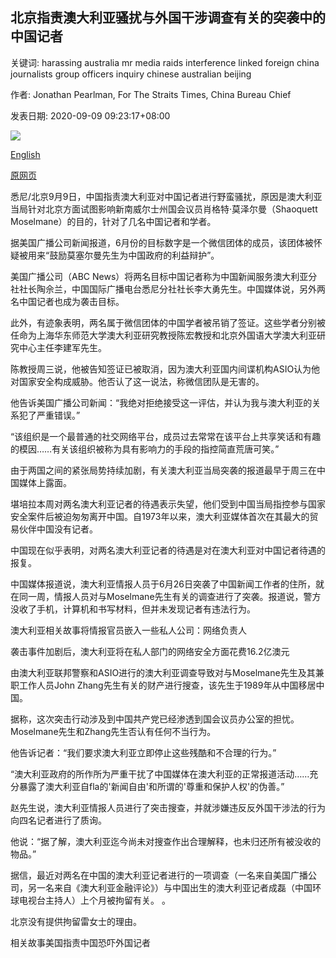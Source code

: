 ## 北京指责澳大利亚骚扰与外国干涉调查有关的突袭中的中国记者

关键词: harassing australia mr media raids interference linked foreign china journalists group officers inquiry chinese australian beijing

作者: Jonathan Pearlman, For The Straits Times, China Bureau Chief

发表日期: 2020-09-09 09:23:17+08:00

![](https://www.straitstimes.com/sites/default/files/styles/x_large/public/articles/2020/09/09/af_aus-china-conflict_090920.jpg?itok=MrslB1Vq)

[English](Beijing%20accuses%20Australia%20of%20harassing%20Chinese%20journalists%20in%20raids%20linked%20to%20foreign%20interference%20inquiry.md)

[原网页](https://www.straitstimes.com/asia/australianz/australian-intelligence-raided-chinese-journalists-homes-in-june-xinhua)

悉尼/北京9月9日，中国指责澳大利亚对中国记者进行野蛮骚扰，原因是澳大利亚当局针对北京方面试图影响新南威尔士州国会议员肖格特·莫泽尔曼（Shaoquett Moselmane）的目的，针对了几名中国记者和学者。

据美国广播公司新闻报道，6月份的目标数字是一个微信团体的成员，该团体被怀疑被用来“鼓励莫塞尔曼先生为中国政府的利益辩护”。

美国广播公司（ABC News）将两名目标中国记者称为中国新闻服务澳大利亚分社社长陶佘兰，中国国际广播电台悉尼分社社长李大勇先生。中国媒体说，另外两名中国记者也成为袭击目标。

此外，有迹象表明，两名属于微信团体的中国学者被吊销了签证。这些学者分别被任命为上海华东师范大学澳大利亚研究教授陈宏教授和北京外国语大学澳大利亚研究中心主任李建军先生。

陈教授周三说，他被告知签证已被取消，因为澳大利亚国内间谍机构ASIO认为他对国家安全构成威胁。他否认了这一说法，称微信团队是无害的。

他告诉美国广播公司新闻：“我绝对拒绝接受这一评估，并认为我与澳大利亚的关系犯了严重错误。”

“该组织是一个最普通的社交网络平台，成员过去常常在该平台上共享笑话和有趣的模因……有关该组织被称为具有影响力的手段的指控简直荒唐可笑。”

由于两国之间的紧张局势持续加剧，有关澳大利亚当局突袭的报道最早于周三在中国媒体上露面。

堪培拉本周对两名澳大利亚记者的待遇表示失望，他们受到中国当局指控参与国家安全案件后被迫匆匆离开中国。自1973年以来，澳大利亚媒体首次在其最大的贸易伙伴中国没有记者。

中国现在似乎表明，对两名澳大利亚记者的待遇是对在澳大利亚对中国记者待遇的报复。

中国媒体报道说，澳大利亚情报人员于6月26日突袭了中国新闻工作者的住所，就在同一周，情报人员对与Moselmane先生有关的调查进行了突袭。报道说，警方没收了手机，计算机和书写材料，但并未发现记者有违法行为。

澳大利亚相关故事将情报官员嵌入一些私人公司：网络负责人

袭击事件加剧后，澳大利亚将在私人部门的网络安全方面花费16.2亿澳元

由澳大利亚联邦警察和ASIO进行的澳大利亚调查导致对与Moselmane先生及其兼职工作人员John Zhang先生有关的财产进行搜查，该先生于1989年从中国移居中国。

据称，这次突击行动涉及到中国共产党已经渗透到国会议员办公室的担忧。 Moselmane先生和Zhang先生否认有任何不当行为。

他告诉记者：“我们要求澳大利亚立即停止这些残酷和不合理的行为。”

“澳大利亚政府的所作所为严重干扰了中国媒体在澳大利亚的正常报道活动……充分暴露了澳大利亚自fla的'新闻自由'和所谓的'尊重和保护人权'的伪善。”

赵先生说，澳大利亚情报人员进行了突击搜查，并就涉嫌违反反外国干涉法的行为向四名记者进行了质询。

他说：“据了解，澳大利亚迄今尚未对搜查作出合理解释，也未归还所有被没收的物品。”

据信，最近对两名在中国的澳大利亚记者进行的一项调查（一名来自美国广播公司，另一名来自《澳大利亚金融评论》）与中国出生的澳大利亚记者成磊（中国环球电视台主持人）上个月被拘留有关。 。

北京没有提供拘留雷女士的理由。

相关故事美国指责中国恐吓外国记者
